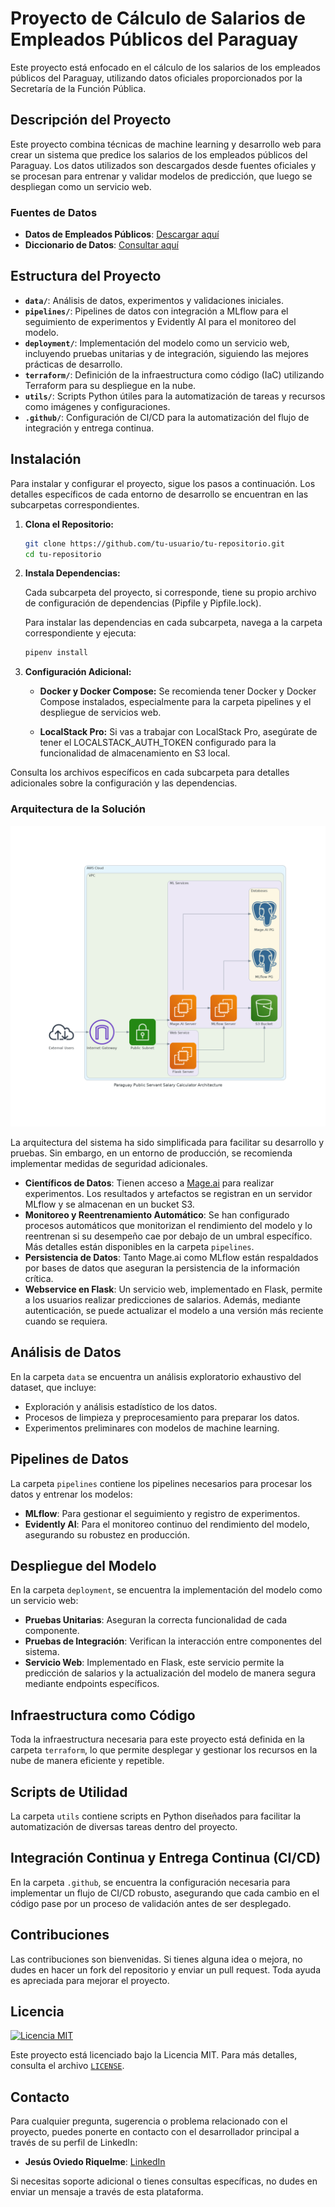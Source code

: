# Proyecto de Cálculo de Salarios de Empleados Públicos del Paraguay

Este proyecto está enfocado en el cálculo de los salarios de los empleados públicos del Paraguay, utilizando datos oficiales proporcionados por la Secretaría de la Función Pública.

## Descripción del Proyecto

Este proyecto combina técnicas de machine learning y desarrollo web para crear un sistema que predice los salarios de los empleados públicos del Paraguay. Los datos utilizados son descargados desde fuentes oficiales y se procesan para entrenar y validar modelos de predicción, que luego se despliegan como un servicio web.

### Fuentes de Datos

- **Datos de Empleados Públicos**: [Descargar aquí](https://datos.sfp.gov.py/data/funcionarios/download)
- **Diccionario de Datos**: [Consultar aquí](https://datos.sfp.gov.py/def/funcionarios)


## Estructura del Proyecto

- **`data/`**: Análisis de datos, experimentos y validaciones iniciales.
- **`pipelines/`**: Pipelines de datos con integración a MLflow para el seguimiento de experimentos y Evidently AI para el monitoreo del modelo.
- **`deployment/`**: Implementación del modelo como un servicio web, incluyendo pruebas unitarias y de integración, siguiendo las mejores prácticas de desarrollo.
- **`terraform/`**: Definición de la infraestructura como código (IaC) utilizando Terraform para su despliegue en la nube.
- **`utils/`**: Scripts Python útiles para la automatización de tareas y recursos como imágenes y configuraciones.
- **`.github/`**: Configuración de CI/CD para la automatización del flujo de integración y entrega continua.

## Instalación

Para instalar y configurar el proyecto, sigue los pasos a continuación. Los detalles específicos de cada entorno de desarrollo se encuentran en las subcarpetas correspondientes.

1. **Clona el Repositorio:**
   ```bash
   git clone https://github.com/tu-usuario/tu-repositorio.git
   cd tu-repositorio
   ```

2. **Instala Dependencias:**

    Cada subcarpeta del proyecto, si corresponde, tiene su propio archivo de configuración de dependencias (Pipfile y Pipfile.lock). 
    
    Para instalar las dependencias en cada subcarpeta, navega a la carpeta correspondiente y ejecuta:

    ```bash
    pipenv install
    ```
3. **Configuración Adicional:**

    - **Docker y Docker Compose:** Se recomienda tener Docker y Docker Compose instalados, especialmente para la carpeta pipelines y el despliegue de servicios web.

    - **LocalStack Pro:** Si vas a trabajar con LocalStack Pro, asegúrate de tener el LOCALSTACK_AUTH_TOKEN configurado para la funcionalidad de almacenamiento en S3 local.

Consulta los archivos específicos en cada subcarpeta para detalles adicionales sobre la configuración y las dependencias.

### Arquitectura de la Solución

![Arquitectura de la Solución](utils/img/paraguay_public_servant_salary_calculator_architecture.png)

La arquitectura del sistema ha sido simplificada para facilitar su desarrollo y pruebas. Sin embargo, en un entorno de producción, se recomienda implementar medidas de seguridad adicionales.

- **Científicos de Datos**: Tienen acceso a [Mage.ai](https://www.mage.ai/) para realizar experimentos. Los resultados y artefactos se registran en un servidor MLflow y se almacenan en un bucket S3.
- **Monitoreo y Reentrenamiento Automático**: Se han configurado procesos automáticos que monitorizan el rendimiento del modelo y lo reentrenan si su desempeño cae por debajo de un umbral específico. Más detalles están disponibles en la carpeta `pipelines`.
- **Persistencia de Datos**: Tanto Mage.ai como MLflow están respaldados por bases de datos que aseguran la persistencia de la información crítica.
- **Webservice en Flask**: Un servicio web, implementado en Flask, permite a los usuarios realizar predicciones de salarios. Además, mediante autenticación, se puede actualizar el modelo a una versión más reciente cuando se requiera.

## Análisis de Datos

En la carpeta `data` se encuentra un análisis exploratorio exhaustivo del dataset, que incluye:

- Exploración y análisis estadístico de los datos.
- Procesos de limpieza y preprocesamiento para preparar los datos.
- Experimentos preliminares con modelos de machine learning.

## Pipelines de Datos

La carpeta `pipelines` contiene los pipelines necesarios para procesar los datos y entrenar los modelos:

- **MLflow**: Para gestionar el seguimiento y registro de experimentos.
- **Evidently AI**: Para el monitoreo continuo del rendimiento del modelo, asegurando su robustez en producción.

## Despliegue del Modelo

En la carpeta `deployment`, se encuentra la implementación del modelo como un servicio web:

- **Pruebas Unitarias**: Aseguran la correcta funcionalidad de cada componente.
- **Pruebas de Integración**: Verifican la interacción entre componentes del sistema.
- **Servicio Web**: Implementado en Flask, este servicio permite la predicción de salarios y la actualización del modelo de manera segura mediante endpoints específicos.

## Infraestructura como Código

Toda la infraestructura necesaria para este proyecto está definida en la carpeta `terraform`, lo que permite desplegar y gestionar los recursos en la nube de manera eficiente y repetible.

## Scripts de Utilidad

La carpeta `utils` contiene scripts en Python diseñados para facilitar la automatización de diversas tareas dentro del proyecto.

## Integración Continua y Entrega Continua (CI/CD)

En la carpeta `.github`, se encuentra la configuración necesaria para implementar un flujo de CI/CD robusto, asegurando que cada cambio en el código pase por un proceso de validación antes de ser desplegado.

## Contribuciones

Las contribuciones son bienvenidas. Si tienes alguna idea o mejora, no dudes en hacer un fork del repositorio y enviar un pull request. Toda ayuda es apreciada para mejorar el proyecto.

## Licencia

[![Licencia MIT](https://img.shields.io/badge/license-MIT-blue.svg)](https://opensource.org/licenses/MIT)

Este proyecto está licenciado bajo la Licencia MIT. Para más detalles, consulta el archivo [`LICENSE`](./LICENSE).

## Contacto

Para cualquier pregunta, sugerencia o problema relacionado con el proyecto, puedes ponerte en contacto con el desarrollador principal a través de su perfil de LinkedIn:

- **Jesús Oviedo Riquelme**: [LinkedIn](https://linkedin.com/in/jesusoviedoriquelme)

Si necesitas soporte adicional o tienes consultas específicas, no dudes en enviar un mensaje a través de esta plataforma.
